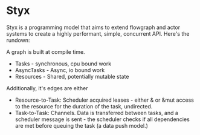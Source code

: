 # Styx

Styx is a programming model that aims to extend flowgraph and actor systems to create a highly performant, simple, concurrent API. Here's the rundown:

A graph is built at compile time.
 - Tasks - synchronous, cpu bound work
 - AsyncTasks - Async, io bound work
 - Resources - Shared, potentially mutable state

Additionally, it's edges are either
 - Resource-to-Task: Scheduler acquired leases - either & or &mut access to the resource for the duration of the task, undirected.
 - Task-to-Task: Channels. Data is transferred between tasks, and a scheduler message is sent - the scheduler checks if all dependencies are met before queuing the task (a data push model.)